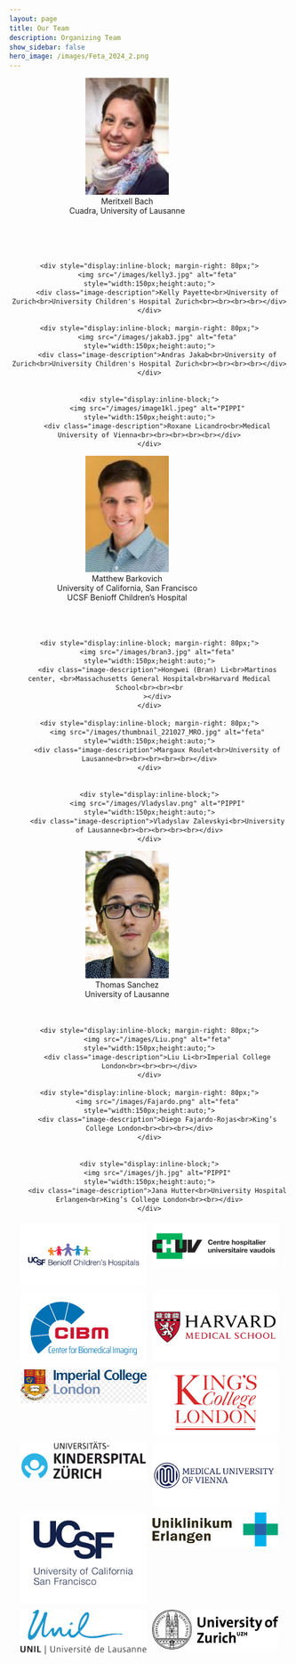 ```yaml
---
layout: page
title: Our Team
description: Organizing Team
show_sidebar: false
hero_image: /images/Feta_2024_2.png
---
```



<div style="text-align:center;">
    <div style="display:inline-block; margin-right: 80px;">
        <img src="/images/meri3.jpg" alt="feta" style="width:150px;height:auto;">
        <div class="image-description">Meritxell Bach<br>Cuadra, University of Lausanne<br><br><br><br><br></div>
    </div>

    <div style="display:inline-block; margin-right: 80px;">
        <img src="/images/kelly3.jpg" alt="feta" style="width:150px;height:auto;">
        <div class="image-description">Kelly Payette<br>University of Zurich<br>University Children's Hospital Zurich<br><br><br><br></div>
    </div>
    
    <div style="display:inline-block; margin-right: 80px;">
        <img src="/images/jakab3.jpg" alt="feta" style="width:150px;height:auto;">
        <div class="image-description">Andras Jakab<br>University of Zurich<br>University Children's Hospital Zurich<br><br><br><br></div>
    </div>

    
    <div style="display:inline-block;">
        <img src="/images/image1kl.jpeg" alt="PIPPI" style="width:150px;height:auto;">
        <div class="image-description">Roxane Licandro<br>Medical University of Vienna<br><br><br><br><br></div>
    </div>
    
</div>






<div style="text-align:center;">
    <div style="display:inline-block; margin-right: 80px;">
        <img src="/images/matt3.jpg" alt="feta" style="width:150px;height:auto;">
        <div class="image-description">Matthew Barkovich<br>University of California, San Francisco<br>UCSF Benioff Children’s Hospital<br><br><br><br></div>
    </div>

    <div style="display:inline-block; margin-right: 80px;">
        <img src="/images/bran3.jpg" alt="feta" style="width:150px;height:auto;">
        <div class="image-description">Hongwei (Bran) Li<br>Martinos center, <br>Massachusetts General Hospital<br>Harvard Medical School<br><br><br
        ></div>
    </div>
    
    <div style="display:inline-block; margin-right: 80px;">
        <img src="/images/thumbnail_221027_MRO.jpg" alt="feta" style="width:150px;height:auto;">
        <div class="image-description">Margaux Roulet<br>University of Lausanne<br><br><br><br><br></div>
    </div>

    
    <div style="display:inline-block;">
        <img src="/images/Vladyslav.png" alt="PIPPI" style="width:150px;height:auto;">
        <div class="image-description">Vladyslav Zalevskyi<br>University of Lausanne<br><br><br><br><br></div>
    </div>
    
</div>

<div style="text-align:center;">
    <div style="display:inline-block; margin-right: 80px;">
        <img src="/images/thomas_cv2.jpeg" alt="feta" style="width:150px;height:auto;">
        <div class="image-description">Thomas Sanchez<br>University of Lausanne<br><br><br></div>
    </div>

    <div style="display:inline-block; margin-right: 80px;">
        <img src="/images/Liu.png" alt="feta" style="width:150px;height:auto;">
        <div class="image-description">Liu Li<br>Imperial College London<br><br><br></div>
    </div>
    
    <div style="display:inline-block; margin-right: 80px;">
        <img src="/images/Fajardo.png" alt="feta" style="width:150px;height:auto;">
        <div class="image-description">Diego Fajardo-Rojas<br>King’s College London<br><br><br></div>
    </div>

    
    <div style="display:inline-block;">
        <img src="/images/jh.jpg" alt="PIPPI" style="width:150px;height:auto;">
        <div class="image-description">Jana Hutter<br>University Hospital Erlangen<br>King’s College London<br><br></div>
    </div>
    
</div>

<title>Image Grid</title>
  <style>
    /* Define the grid layout */
    .image-grid {
      display: grid;
      grid-template-columns: repeat(auto-fill, minmax(200px, 1fr));
      grid-gap: 10px;
      margin: 20px;
    }

    /* Style for each image */
    .image-grid img {
      width: 100%;
      height: auto;
    }
  </style>
</head>
<body>

<div class="image-grid">
  <img src="/images/beniof_ucsf_logo.png" alt="Benioff UCSF Logo">
  <img src="/images/chuv_logo.png" alt="CHUV Logo">
  <img src="/images/cibm_logo.png" alt="CIBM Logo">
  <img src="/images/harvardms_logo.png" alt="Harvard Medical School Logo">
  <img src="/images/icl_logo.jpg" alt="Imperial College London Logo">
  <img src="/images/kcl_logo.png" alt="King's College London Logo">
  <img src="/images/ksipi_logo.png" alt="KS IPI Logo">
  <img src="/images/medvienna_logo.png" alt="Medical University of Vienna Logo">
  <img src="/images/ucsf_logo.png" alt="UCSF Logo">
  <img src="/images/unilkinik_logo.png" alt="UniL Klinik Logo">
  <img src="/images/unil_logo.png" alt="UniL Logo">
  <img src="/images/uzh_logo.png" alt="UZH Logo">
</div>
